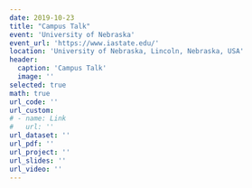 ```yaml
---
date: 2019-10-23
title: "Campus Talk"
event: 'University of Nebraska'
event_url: 'https://www.iastate.edu/'
location: 'University of Nebraska, Lincoln, Nebraska, USA'
header:
  caption: 'Campus Talk'
  image: ''
selected: true
math: true
url_code: ''
url_custom:
# - name: Link
#   url: ''
url_dataset: ''
url_pdf: ''
url_project: ''
url_slides: ''
url_video: ''
---
```

